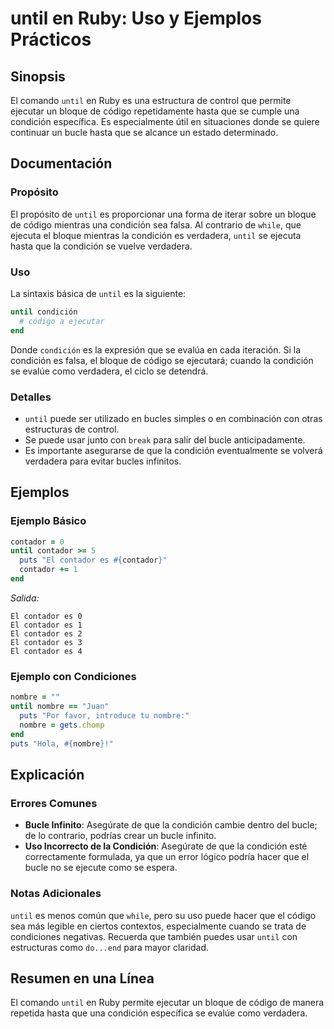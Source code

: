 <!--
Meta Description: # until en Ruby: Uso y Ejemplos Prácticos ## Sinopsis El comando `until` en Ruby es una estructura de control que permite ejecutar un bloque de código...
Meta Keywords: que, condición, until, contador, ruby
-->

# until en Ruby: Uso y Ejemplos Prácticos

## Sinopsis
El comando `until` en Ruby es una estructura de control que permite ejecutar un bloque de código repetidamente hasta que se cumple una condición específica. Es especialmente útil en situaciones donde se quiere continuar un bucle hasta que se alcance un estado determinado.

## Documentación
### Propósito
El propósito de `until` es proporcionar una forma de iterar sobre un bloque de código mientras una condición sea falsa. Al contrario de `while`, que ejecuta el bloque mientras la condición es verdadera, `until` se ejecuta hasta que la condición se vuelve verdadera.

### Uso
La sintaxis básica de `until` es la siguiente:

```ruby
until condición
  # código a ejecutar
end
```

Donde `condición` es la expresión que se evalúa en cada iteración. Si la condición es falsa, el bloque de código se ejecutará; cuando la condición se evalúe como verdadera, el ciclo se detendrá.

### Detalles
- `until` puede ser utilizado en bucles simples o en combinación con otras estructuras de control.
- Se puede usar junto con `break` para salir del bucle anticipadamente.
- Es importante asegurarse de que la condición eventualmente se volverá verdadera para evitar bucles infinitos.

## Ejemplos
### Ejemplo Básico
```ruby
contador = 0
until contador >= 5
  puts "El contador es #{contador}"
  contador += 1
end
```
*Salida:*
```
El contador es 0
El contador es 1
El contador es 2
El contador es 3
El contador es 4
```

### Ejemplo con Condiciones
```ruby
nombre = ""
until nombre == "Juan"
  puts "Por favor, introduce tu nombre:"
  nombre = gets.chomp
end
puts "Hola, #{nombre}!"
```

## Explicación
### Errores Comunes
- **Bucle Infinito**: Asegúrate de que la condición cambie dentro del bucle; de lo contrario, podrías crear un bucle infinito.
- **Uso Incorrecto de la Condición**: Asegúrate de que la condición esté correctamente formulada, ya que un error lógico podría hacer que el bucle no se ejecute como se espera.

### Notas Adicionales
`until` es menos común que `while`, pero su uso puede hacer que el código sea más legible en ciertos contextos, especialmente cuando se trata de condiciones negativas. Recuerda que también puedes usar `until` con estructuras como `do...end` para mayor claridad.

## Resumen en una Línea
El comando `until` en Ruby permite ejecutar un bloque de código de manera repetida hasta que una condición específica se evalúe como verdadera.